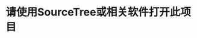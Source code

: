 <!--
 * @Author: yangrongxin
 * @Date: 2022-09-28 22:12:23
 * @LastEditors: yangrongxin
 * @LastEditTime: 2022-09-28 22:13:10
-->
# 请使用SourceTree或相关软件打开此项目
